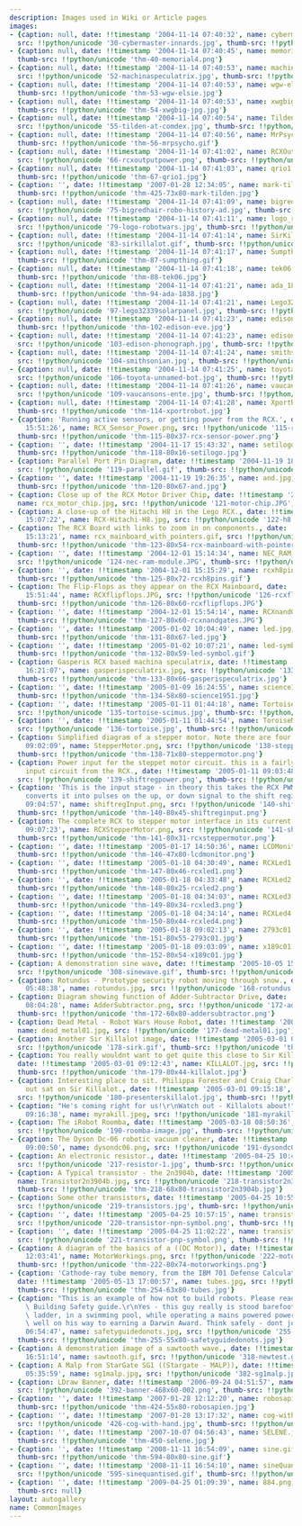 ```yaml
---
description: Images used in Wiki or Article pages
images:
- {caption: null, date: !!timestamp '2004-11-14 07:40:32', name: cybermaster-innards.jpg,
  src: !!python/unicode '30-cybermaster-innards.jpg', thumb-src: !!python/unicode 'thm-30-cybermaster-innards.jpg'}
- {caption: null, date: !!timestamp '2004-11-14 07:40:45', name: memorial4.png, src: !!python/unicode '40-memorial4.png',
  thumb-src: !!python/unicode 'thm-40-memorial4.png'}
- {caption: null, date: !!timestamp '2004-11-14 07:40:53', name: machinaspeculatrix.jpg,
  src: !!python/unicode '52-machinaspeculatrix.jpg', thumb-src: !!python/unicode 'thm-52-machinaspeculatrix.jpg'}
- {caption: null, date: !!timestamp '2004-11-14 07:40:53', name: wgw-elsie.jpg, src: !!python/unicode '53-wgw-elsie.jpg',
  thumb-src: !!python/unicode 'thm-53-wgw-elsie.jpg'}
- {caption: null, date: !!timestamp '2004-11-14 07:40:53', name: xwgbig.JPG.jpg, src: !!python/unicode '54-xwgbig-jpg.jpg',
  thumb-src: !!python/unicode 'thm-54-xwgbig-jpg.jpg'}
- {caption: null, date: !!timestamp '2004-11-14 07:40:54', name: Tilden_at_comdex.jpg,
  src: !!python/unicode '55-tilden-at-comdex.jpg', thumb-src: !!python/unicode 'thm-55-tilden-at-comdex.jpg'}
- {caption: null, date: !!timestamp '2004-11-14 07:40:56', name: MrPsycho.gif, src: !!python/unicode '56-mrpsycho.gif',
  thumb-src: !!python/unicode 'thm-56-mrpsycho.gif'}
- {caption: null, date: !!timestamp '2004-11-14 07:41:02', name: RCXOutputPower.png,
  src: !!python/unicode '66-rcxoutputpower.png', thumb-src: !!python/unicode 'thm-66-rcxoutputpower.png'}
- {caption: null, date: !!timestamp '2004-11-14 07:41:03', name: qrio1.jpg, src: !!python/unicode '67-qrio1.jpg',
  thumb-src: !!python/unicode 'thm-67-qrio1.jpg'}
- {caption: '', date: !!timestamp '2007-01-28 12:34:05', name: mark-tilden.jpg, src: !!python/unicode '425-mark-tilden.jpg',
  thumb-src: !!python/unicode 'thm-425-73x80-mark-tilden.jpg'}
- {caption: null, date: !!timestamp '2004-11-14 07:41:09', name: bigredhair-robo-history-ad.jpg,
  src: !!python/unicode '75-bigredhair-robo-history-ad.jpg', thumb-src: !!python/unicode 'thm-75-bigredhair-robo-history-ad.jpg'}
- {caption: null, date: !!timestamp '2004-11-14 07:41:11', name: logo_robotwars.jpg,
  src: !!python/unicode '79-logo-robotwars.jpg', thumb-src: !!python/unicode 'thm-79-logo-robotwars.jpg'}
- {caption: null, date: !!timestamp '2004-11-14 07:41:14', name: SirKillalot.gif,
  src: !!python/unicode '83-sirkillalot.gif', thumb-src: !!python/unicode 'thm-83-sirkillalot.gif'}
- {caption: null, date: !!timestamp '2004-11-14 07:41:17', name: Sumpthing.gif, src: !!python/unicode '87-sumpthing.gif',
  thumb-src: !!python/unicode 'thm-87-sumpthing.gif'}
- {caption: null, date: !!timestamp '2004-11-14 07:41:18', name: tek06.jpg, src: !!python/unicode '88-tek06.jpg',
  thumb-src: !!python/unicode 'thm-88-tek06.jpg'}
- {caption: null, date: !!timestamp '2004-11-14 07:41:21', name: ada_1838.jpg, src: !!python/unicode '94-ada-1838.jpg',
  thumb-src: !!python/unicode 'thm-94-ada-1838.jpg'}
- {caption: null, date: !!timestamp '2004-11-14 07:41:21', name: Lego32339SolarPanel.jpg,
  src: !!python/unicode '97-lego32339solarpanel.jpg', thumb-src: !!python/unicode 'thm-97-lego32339solarpanel.jpg'}
- {caption: null, date: !!timestamp '2004-11-14 07:41:23', name: edison-eve.jpg, src: !!python/unicode '102-edison-eve.jpg',
  thumb-src: !!python/unicode 'thm-102-edison-eve.jpg'}
- {caption: null, date: !!timestamp '2004-11-14 07:41:23', name: edison-phonograph.jpg,
  src: !!python/unicode '103-edison-phonograph.jpg', thumb-src: !!python/unicode 'thm-103-edison-phonograph.jpg'}
- {caption: null, date: !!timestamp '2004-11-14 07:41:24', name: smithsonian.jpg,
  src: !!python/unicode '104-smithsonian.jpg', thumb-src: !!python/unicode 'thm-104-smithsonian.jpg'}
- {caption: null, date: !!timestamp '2004-11-14 07:41:25', name: toyota_unnamed_bot.jpg,
  src: !!python/unicode '106-toyota-unnamed-bot.jpg', thumb-src: !!python/unicode 'thm-106-toyota-unnamed-bot.jpg'}
- {caption: null, date: !!timestamp '2004-11-14 07:41:26', name: vaucansons_ente.jpg,
  src: !!python/unicode '109-vaucansons-ente.jpg', thumb-src: !!python/unicode 'thm-109-vaucansons-ente.jpg'}
- {caption: null, date: !!timestamp '2004-11-14 07:41:28', name: XportRobot.jpg, src: !!python/unicode '114-xportrobot.jpg',
  thumb-src: !!python/unicode 'thm-114-xportrobot.jpg'}
- {caption: 'Running active sensors, or getting power from the RCX.', date: !!timestamp '2004-11-16
    15:51:26', name: RCX_Sensor_Power.png, src: !!python/unicode '115-rcxpower1.png',
  thumb-src: !!python/unicode 'thm-115-80x37-rcx-sensor-power.png'}
- {caption: '', date: !!timestamp '2004-11-17 15:43:32', name: setilogo.jpg, src: !!python/unicode '118-setilogo.jpg',
  thumb-src: !!python/unicode 'thm-118-80x16-setilogo.jpg'}
- {caption: Parallel Port Pin Diagram, date: !!timestamp '2004-11-19 18:34:47', name: parallel.gif,
  src: !!python/unicode '119-parallel.gif', thumb-src: !!python/unicode 'thm-119-80x55-parallel.gif'}
- {caption: '', date: !!timestamp '2004-11-19 19:26:35', name: and.jpg, src: !!python/unicode '120-and.jpg',
  thumb-src: !!python/unicode 'thm-120-80x67-and.jpg'}
- {caption: Close up of the RCX Motor Driver Chip, date: !!timestamp '2004-12-01 15:03:16',
  name: rcx_motor_chip.jpg, src: !!python/unicode '121-motor-chip.JPG', thumb-src: !!python/unicode 'thm-121-80x60-rcx-motor-chip.jpg'}
- {caption: A close-up of the Hitachi H8 in the Lego RCX., date: !!timestamp '2004-12-01
    15:07:22', name: RCX-Hitachi-H8.jpg, src: !!python/unicode '122-h8.JPG', thumb-src: !!python/unicode 'thm-122-80x60-rcx-hitachi-h8.jpg'}
- {caption: The RCX Board with links to zoom in on components., date: !!timestamp '2004-12-01
    15:13:21', name: rcx_mainboard_with_pointers.gif, src: !!python/unicode '123-rcx-mainboard-with-pointers.gif',
  thumb-src: !!python/unicode 'thm-123-80x54-rcx-mainboard-with-pointers.gif'}
- {caption: '', date: !!timestamp '2004-12-01 15:14:34', name: NEC_RAM_Module.JPG,
  src: !!python/unicode '124-nec-ram-module.JPG', thumb-src: !!python/unicode 'thm-124-80x60-nec-ram-module.JPG'}
- {caption: '', date: !!timestamp '2004-12-01 15:15:29', name: rcxh8pins.gif, src: !!python/unicode '125-rcxh8pins.gif',
  thumb-src: !!python/unicode 'thm-125-80x72-rcxh8pins.gif'}
- {caption: The Flip-Flops as they appear on the RCX Mainboard, date: !!timestamp '2004-12-01
    15:51:44', name: RCXflipflops.JPG, src: !!python/unicode '126-rcxflipflops.JPG',
  thumb-src: !!python/unicode 'thm-126-80x60-rcxflipflops.JPG'}
- {caption: '', date: !!timestamp '2004-12-01 15:54:14', name: RCXnandGates.JPG, src: !!python/unicode '127-rcxnandgates.JPG',
  thumb-src: !!python/unicode 'thm-127-80x60-rcxnandgates.JPG'}
- {caption: '', date: !!timestamp '2005-01-02 10:04:49', name: led.jpg, src: !!python/unicode '131-led.jpg',
  thumb-src: !!python/unicode 'thm-131-80x67-led.jpg'}
- {caption: '', date: !!timestamp '2005-01-02 10:07:21', name: led-symbol.gif, src: !!python/unicode '132-led-symbol.gif',
  thumb-src: !!python/unicode 'thm-132-80x59-led-symbol.gif'}
- {caption: Gasperis RCX based machina speculatrix, date: !!timestamp '2005-01-09
    16:21:07', name: gasperispeculatrix.jpg, src: !!python/unicode '133-gasperispeculatrix.jpg',
  thumb-src: !!python/unicode 'thm-133-80x66-gasperispeculatrix.jpg'}
- {caption: '', date: !!timestamp '2005-01-09 16:24:55', name: science1951.jpg, src: !!python/unicode '134-science1951.jpg',
  thumb-src: !!python/unicode 'thm-134-58x80-science1951.jpg'}
- {caption: '', date: !!timestamp '2005-01-11 01:44:18', name: Tortoise_SciMus.jpg,
  src: !!python/unicode '135-tortoise-scimus.jpg', thumb-src: !!python/unicode 'thm-135-80x54-tortoise-scimus.jpg'}
- {caption: '', date: !!timestamp '2005-01-11 01:44:54', name: ToroiseMilleniumDome.jpg,
  src: !!python/unicode '136-tortoise.jpg', thumb-src: !!python/unicode 'thm-136-80x60-toroisemilleniumdome.jpg'}
- {caption: Simplified diagram of a stepper motor. Note there are four coils., date: !!timestamp '2005-01-11
    09:02:09', name: StepperMotor.png, src: !!python/unicode '138-steppermotor.png',
  thumb-src: !!python/unicode 'thm-138-71x80-steppermotor.png'}
- {caption: Power input for the steppet motor circuit. this is a fairly standard power
    input circuit from the RCX., date: !!timestamp '2005-01-11 09:03:48', name: ShiftregPower.png,
  src: !!python/unicode '139-shiftregpower.png', thumb-src: !!python/unicode 'thm-139-80x34-shiftregpower.png'}
- {caption: 'This is the input stage - in theory this takes the RCX PWM output, and
    converts it into pulses on the up, or down signal to the shift register.', date: !!timestamp '2005-01-11
    09:04:57', name: shiftregInput.png, src: !!python/unicode '140-shiftreginput.png',
  thumb-src: !!python/unicode 'thm-140-80x45-shiftreginput.png'}
- {caption: The complete RCX to stepper motor interface in its current form., date: !!timestamp '2005-01-11
    09:07:23', name: RCXStepperMotor.png, src: !!python/unicode '141-shiftregall.png',
  thumb-src: !!python/unicode 'thm-141-80x31-rcxsteppermotor.png'}
- {caption: '', date: !!timestamp '2005-01-17 14:50:36', name: LCDMonitor.png, src: !!python/unicode '146-lcdmonitor.png',
  thumb-src: !!python/unicode 'thm-146-47x80-lcdmonitor.png'}
- {caption: '', date: !!timestamp '2005-01-18 04:30:49', name: RCXLed1.png, src: !!python/unicode '147-rcxled1.png',
  thumb-src: !!python/unicode 'thm-147-80x46-rcxled1.png'}
- {caption: '', date: !!timestamp '2005-01-18 04:33:48', name: RCXLed2.png, src: !!python/unicode '148-rcxled2.png',
  thumb-src: !!python/unicode 'thm-148-80x25-rcxled2.png'}
- {caption: '', date: !!timestamp '2005-01-18 04:34:03', name: RCXLed3.png, src: !!python/unicode '149-rcxled3.png',
  thumb-src: !!python/unicode 'thm-149-80x34-rcxled3.png'}
- {caption: '', date: !!timestamp '2005-01-18 04:34:14', name: RCXLed4.png, src: !!python/unicode '150-rcxled4.png',
  thumb-src: !!python/unicode 'thm-150-80x44-rcxled4.png'}
- {caption: '', date: !!timestamp '2005-01-18 09:02:13', name: 2793c01.jpg, src: !!python/unicode '151-2793c01.jpg',
  thumb-src: !!python/unicode 'thm-151-80x55-2793c01.jpg'}
- {caption: '', date: !!timestamp '2005-01-18 09:03:09', name: x189c01.jpg, src: !!python/unicode '152-x189c01.jpg',
  thumb-src: !!python/unicode 'thm-152-80x54-x189c01.jpg'}
- {caption: A demonstration sine wave, date: !!timestamp '2005-10-05 15:12:58', name: sinewave.gif,
  src: !!python/unicode '308-sinewave.gif', thumb-src: !!python/unicode 'thm-308-80x40-sinewave.gif'}
- {caption: Rotundus - Prototype security robot moving through snow., date: !!timestamp '2005-02-01
    05:48:38', name: rotundus.jpg, src: !!python/unicode '168-rotundus.jpg', thumb-src: !!python/unicode 'thm-168-80x57-rotundus.jpg'}
- {caption: Diagram showing function of Adder-Subtractor Drive, date: !!timestamp '2005-02-14
    08:04:28', name: AdderSubtractor.png, src: !!python/unicode '172-addersubtractor.png',
  thumb-src: !!python/unicode 'thm-172-60x80-addersubtractor.png'}
- {caption: Dead Metal - Robot Wars House Robot, date: !!timestamp '2005-03-01 09:06:32',
  name: dead_metal01.jpg, src: !!python/unicode '177-dead-metal01.jpg', thumb-src: !!python/unicode 'thm-177-80x65-dead-metal01.jpg'}
- {caption: Another Sir Killalot image, date: !!timestamp '2005-03-01 09:11:03', name: sirk.gif,
  src: !!python/unicode '178-sirk.gif', thumb-src: !!python/unicode 'thm-178-80x60-sirk.gif'}
- {caption: You really wouldnt want to get quite this close to Sir Killalot! Ouch,
  date: !!timestamp '2005-03-01 09:12:43', name: KILLALOT.jpg, src: !!python/unicode '179-killalot.jpg',
  thumb-src: !!python/unicode 'thm-179-80x44-killalot.jpg'}
- {caption: Interesting place to sit. Philippa Forester and Craig Charles take time
    out sat on Sir Killalot., date: !!timestamp '2005-03-01 09:15:18', name: presentersKillalot.jpg,
  src: !!python/unicode '180-presenterskillalot.jpg', thumb-src: !!python/unicode 'thm-180-55x80-presenterskillalot.jpg'}
- {caption: "He's coming right for us!\r\nWatch out - Killalots about!", date: !!timestamp '2005-03-01
    09:16:38', name: myrakill.jpeg, src: !!python/unicode '181-myrakill.jpeg', thumb-src: !!python/unicode 'thm-181-56x80-myrakill.jpeg'}
- {caption: The iRobot Roomba, date: !!timestamp '2005-03-18 08:50:36', name: roomba_image.jpg,
  src: !!python/unicode '190-roomba-image.jpg', thumb-src: !!python/unicode 'thm-190-80x80-roomba-image.jpg'}
- {caption: The Dyson Dc-06 robotic vacuum cleaner, date: !!timestamp '2005-03-18
    09:00:50', name: dysondc06.png, src: !!python/unicode '191-dysondc06.png', thumb-src: !!python/unicode 'thm-191-80x71-dysondc06.png'}
- {caption: An electronic resistor., date: !!timestamp '2005-04-25 10:45:45', name: 'resistor[1].jpg',
  src: !!python/unicode '217-resistor-1.jpg', thumb-src: !!python/unicode 'thm-217-80x40-resistor-1.jpg'}
- {caption: A Typical transistor - the 2n3904b, date: !!timestamp '2005-04-25 10:53:47',
  name: Transistor2n3904b.jpg, src: !!python/unicode '218-transistor2n3904b.jpg',
  thumb-src: !!python/unicode 'thm-218-68x80-transistor2n3904b.jpg'}
- {caption: Some other transistors, date: !!timestamp '2005-04-25 10:55:43', name: transistors.jpg,
  src: !!python/unicode '219-transistors.jpg', thumb-src: !!python/unicode 'thm-219-80x80-transistors.jpg'}
- {caption: '', date: !!timestamp '2005-04-25 10:57:15', name: transistor_npn_symbol.png,
  src: !!python/unicode '220-transistor-npn-symbol.png', thumb-src: !!python/unicode 'thm-220-80x80-transistor-npn-symbol.png'}
- {caption: '', date: !!timestamp '2005-04-25 11:02:22', name: transistor_pnp_symbol.png,
  src: !!python/unicode '221-transistor-pnp-symbol.png', thumb-src: !!python/unicode 'thm-221-80x80-transistor-pnp-symbol.png'}
- {caption: A diagram of the basics of a ((DC Motor)), date: !!timestamp '2005-04-27
    12:03:41', name: MotorWorkings.png, src: !!python/unicode '222-motorworkings.png',
  thumb-src: !!python/unicode 'thm-222-80x74-motorworkings.png'}
- {caption: 'Cathode-ray tube memory, from the IBM 701 Defense Calculator, 1952.',
  date: !!timestamp '2005-05-13 17:00:57', name: tubes.jpg, src: !!python/unicode '254-tubes.jpg',
  thumb-src: !!python/unicode 'thm-254-63x80-tubes.jpg'}
- {caption: "This is an example of how not to build robots. Please read the Robot\
    \ Building Safety guide.\r\nYes - this guy really is stood barefoot, on a metal\
    \ ladder, in a swimming pool, while operating a mains powered power-tool. He is\
    \ well on his way to earning a Darwin Award. Think safely - dont join him.", date: !!timestamp '2005-05-25
    06:54:47', name: safetyguidedonots.jpg, src: !!python/unicode '255-safetyguidedonots.jpg',
  thumb-src: !!python/unicode 'thm-255-55x80-safetyguidedonots.jpg'}
- {caption: A demonstration image of a sawtooth wave., date: !!timestamp '2005-10-07
    16:51:14', name: sawtooth.gif, src: !!python/unicode '318-newtest.gif', thumb-src: !!python/unicode 'thm-318-80x40-sawtooth.gif'}
- {caption: A Malp from StarGate SG1 ((Stargate - MALP)), date: !!timestamp '2006-07-07
    05:35:59', name: sg1malp.jpg, src: !!python/unicode '382-sg1malp.jpg', thumb-src: !!python/unicode 'thm-382-80x62-sg1malp.jpg'}
- {caption: LDraw Banner, date: !!timestamp '2006-09-24 04:51:57', name: LDrawBanner468x60.png,
  src: !!python/unicode '392-banner-468x60-002.png', thumb-src: !!python/unicode 'thm-392-80x10-ldrawbanner468x60.png'}
- {caption: '', date: !!timestamp '2007-01-28 12:12:20', name: robosapien.jpg, src: !!python/unicode '424-robosapien.jpg',
  thumb-src: !!python/unicode 'thm-424-55x80-robosapien.jpg'}
- {caption: '', date: !!timestamp '2007-01-28 13:17:32', name: cog-with-hand.jpg,
  src: !!python/unicode '426-cog-with-hand.jpg', thumb-src: !!python/unicode 'thm-426-73x80-cog-with-hand.jpg'}
- {caption: '', date: !!timestamp '2007-10-07 04:56:43', name: SELENE.jpg, src: !!python/unicode '450-selene.jpg',
  thumb-src: !!python/unicode 'thm-450-selene.jpg'}
- {caption: '', date: !!timestamp '2008-11-11 16:54:09', name: sine.gif, src: !!python/unicode '594-sine.gif',
  thumb-src: !!python/unicode 'thm-594-80x80-sine.gif'}
- {caption: '', date: !!timestamp '2008-11-11 16:54:10', name: sineQuantised.gif,
  src: !!python/unicode '595-sinequantised.gif', thumb-src: !!python/unicode 'thm-595-80x80-sinequantised.gif'}
- {caption: '', date: !!timestamp '2009-04-25 01:09:39', name: 884.png, src: !!python/unicode '608-884.png',
  thumb-src: null}
layout: autogallery
name: CommonImages
---
```


